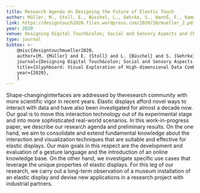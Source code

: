 ```yaml
---
title: Research Agenda on Designing the Future of Elastic Touch
author: Müller, M., Stoll, E., Büschel, L., Gehrke, S., Hannß, F., Kammer, D.
link: https://designtouch2020.files.wordpress.com/2020/10/mueller_2.pdf
year: 2020
venue: Designing Digital Touch&colon; Social and Sensory Aspects and Challenges. Workshop at EuroHaptics 2020, Leiden, Netherlands
type: journal
bibtex: >-
    @misc{designtouchmueller2020, 
    author={M. {Müller} and E. {Stoll} and L. {Büschel} and S. {Gehrke} and F. {Hannss} and D. {Kammer}}, 
    journal={Designing Digital Touch&colon; Social and Sensory Aspects and Challenges. Workshop at EuroHaptics 2020, Leiden, Netherlands}, 
    title={Glyphboard: Visual Exploration of High-dimensional Data Combining Glyphs with Dimensionality Reduction}, 
    year={2020},
    }
---
```

Shape-changinginterfaces are addressed by theresearch community with more scientific vigor in recent years. Elastic displays afford novel ways to interact with data and have also been investigated for almost a decade now. Our goal is to move this interaction technology out of its experimental stage and into more sophisticated real-world scenarios. In this work-in-progress paper, we describe our research agenda and preliminary results. On the one hand, we aim to consolidate and extend fundamental knowledge about the interaction and visualization techniques that are suitable and effective for elastic displays. Our main goals in this respect are the development and evaluation of a gesture language and the introduction of an online knowledge base. On the other hand, we investigate specific use cases that leverage the unique properties of elastic displays. For this leg of our research, we carry out a long-term observation of a museum installation of an elastic display and devise new applications in a research project with industrial partners.
